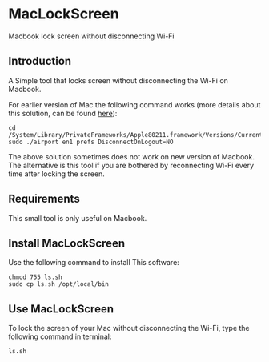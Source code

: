 # MacLockScreen
Macbook lock screen without disconnecting Wi-Fi

Introduction
----------------------
A Simple tool that locks screen without disconnecting the Wi-Fi on Macbook.

For earlier version of Mac the following command works (more details about this solution, can be found [here](http://apple.stackexchange.com/questions/71884/wi-fi-disconnects-when-i-lock-the-mac)):
```
cd /System/Library/PrivateFrameworks/Apple80211.framework/Versions/Current/Resources
sudo ./airport en1 prefs DisconnectOnLogout=NO
```
The above solution sometimes does not work on new version of Macbook. The alternative is this tool if you are bothered by reconnecting Wi-Fi every time after locking the screen.


Requirements
----------------------
This small tool is only useful on Macbook.


Install MacLockScreen
----------------------
Use the following command to install This software:
```
chmod 755 ls.sh
sudo cp ls.sh /opt/local/bin
```

Use MacLockScreen
-----------------
To lock the screen of your Mac without disconnecting the Wi-Fi, type the following command in terminal:
```
ls.sh
```